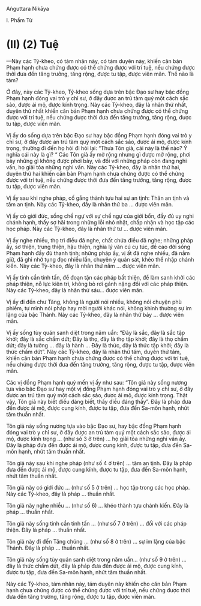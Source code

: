 Aṅguttara Nikāya

I. Phẩm Từ

# (II) (2) Tuệ

—Này các Tỷ-kheo, có tám nhân này, có tám duyên này, khiến căn bản Phạm hạnh chưa chứng được có thể chứng được với trí tuệ, nếu chứng được thời đưa đến tăng trưởng, tăng rộng, được tu tập, được viên mãn. Thế nào là tám?

Ở đây, này các Tỷ-kheo, Tỷ-kheo sống dựa trên bậc Ðạo sư hay bậc đồng Phạm hạnh đóng vai trò y chỉ sư, ở đây được an trú tàm quý một cách sắc sảo, được ái mộ, được kính trọng. Này các Tỷ-kheo, đây là nhân thứ nhất, duyên thứ nhất khiến căn bản Phạm hạnh chưa chứng được có thể chứng được với trí tuệ, nếu chứng được thời đưa đến tăng trưởng, tăng rộng, được tu tập, được viên mãn.

Vị ấy do sống dựa trên bậc Ðạo sư hay bậc đồng Phạm hạnh đóng vai trò y chỉ sư, ở đây được an trú tàm quý một cách sắc sảo, được ái mộ, được kính trọng, thường đi đến họ hỏi đi hỏi lại: “Thưa Tôn giả, cái này là thế nào? Ý nghĩa cái này là gì? “ Các Tôn giả ấy mở rộng nhưng gì được mở rộng, phơi bày những gì không được phơi bày, và đối với những pháp còn đang nghi vấn, họ giải tỏa những nghi vấn. Này các Tỷ-kheo, đây là nhân thứ hai, duyên thứ hai khiến căn bản Phạm hạnh chưa chứng được có thể chứng được với trí tuệ, nếu chứng được thời đưa đến tăng trưởng, tăng rộng, được tu tập, được viên mãn.

Vị ấy sau khi nghe pháp, cố gắng thành tựu hai sự an tịnh: Thân an tịnh và tâm an tịnh. Này các Tỷ-kheo, đây là nhân thứ ba ... được viên mãn.

Vị ấy có giới đức, sống chế ngự với sự chế ngự của giới bổn, đầy đủ uy nghi chánh hạnh, thấy sợ hãi trong những lỗi nhỏ nhặt, chấp nhận và học tập các học pháp. Này các Tỷ-kheo, đây là nhân thứ tư ... được viên mãn.

Vị ấy nghe nhiều, thọ trì điều đã nghe, chất chứa điều đã nghe; những pháp ấy, sơ thiện, trung thiện, hậu thiện, nghĩa lý văn cú cụ túc, đề cao đời sống Phạm hạnh đầy đủ thanh tịnh; những pháp ấy, vị ất đã nghe nhiều, đã nắm giữ, đã ghi nhớ tụng đọc nhiều lần, chuyên ý quán sát, khéo thể nhập chánh kiến. Này các Tỷ-kheo, đây là nhân thứ năm ... được viên mãn.

Vị ấy tinh cần tinh tấn, để đoạn tận các pháp bất thiện, để làm sanh khởi các pháp thiện, nỗ lực kiên trì, không bỏ rơi gánh nặng đối với các pháp thiện. Này các Tỷ-kheo, đây là nhân thứ sáu... được viên mãn.

Vị ấy đi đến chư Tăng, không là người nói nhiều, không nói chuyện phù phiếm, tự mình nói pháp hay mời người khác nói, không khinh thường sự im lặng của bậc Thánh. Này các Tỷ-kheo, đây là nhân thứ bảy ... được viên mãn.

Vị ấy sống tùy quán sanh diệt trong năm uẩn: “Ðây là sắc, đây là sắc tập khởi; đây là sắc chấm dứt; Ðây là thọ, đây là thọ tập khởi; đây là thọ chấm dứt; đây là tưởng ... đây là hành ... Ðây là thức, đây là thức tập khởi; đây là thức chấm dứt”. Này các Tỷ-kheo, đây là nhân thứ tám, duyên thứ tám, khiến căn bản Phạm hạnh chưa chứng được có thể chứng được với trí tuệ, nếu chứng được thời đưa đến tăng trưởng, tăng rộng, được tu tập, được viên mãn.

Các vị đồng Phạm hạnh quý mến vị ấy như sau: “Tôn giả này sống nương tựa vào bậc Ðạo sư hay một vị đồng Phạm hạnh đóng vai trò y chỉ sư, ở đây được an trú tàm quý một cách sắc sảo, được ái mộ, được kính trọng. Thật vậy, Tôn giả này biết điều đáng biết, thấy điều đáng thấy”. Ðây là pháp đưa đến được ái mộ, được cung kính, được tu tập, đưa đến Sa-môn hạnh, nhứt tâm thuần nhất.

Tôn giả này sống nương tựa vào bậc Ðạo sư, hay bậc đồng Phạm hạnh đóng vai trò y chỉ sư, ở đây được an trú tàm quý một cách sắc sảo, được ái mộ, được kính trọng ... (như số 3 ở trên) ... họ giải tỏa những nghi vấn ấy. Ðây là pháp đưa đến được ái mộ, được cung kính, được tu tập, đưa đến Sa-môn hạnh, nhứt tâm thuần nhất.

Tôn giả này sau khi nghe pháp (như số 4 ở trên) ... tâm an tịnh. Ðây là pháp đưa đến được ái mộ, được cung kính, được tu tập, đưa đến Sa-môn hạnh, nhứt tâm thuần nhất.

Tôn giả này có giới đức ... (như số 5 ở trên) ... học tập trong các học pháp. Này các Tỷ-kheo, đây là pháp ... thuần nhất.

Tôn giả này nghe nhiều ... (như số 6) ... khéo thành tựu chánh kiến. Ðây là pháp ... thuần nhất.

Tôn giả này sống tinh cần tinh tấn ... (như số 7 ở trên) ... đối với các pháp thiện. Ðây là pháp ... thuần nhất.

Tôn giả này đi đến Tăng chúng ... (như số 8 ở trên) ... sự im lặng của bậc Thánh. Ðây là pháp ... thuần nhất.

Tôn giả này sống tùy quán sanh diệt trong năm uẩn... (như số 9 ở trên) ... đây là thức chấm dứt, đây là pháp đưa đến được ái mộ, được cung kính, được tu tập, đưa đến Sa-môn hạnh, nhứt tâm thuần nhất.

Này các Tỷ-kheo, tám nhân này, tám duyên này khiến cho căn bản Phạm hạnh chưa chứng được có thể chứng được với trí tuệ, nếu chứng được thời đưa đến tăng trưởng, tăng rộng, được tu tập, được viên mãn.

